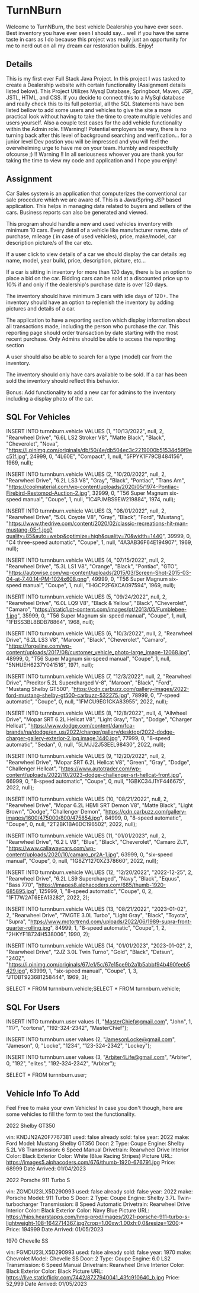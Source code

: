 # TurnNBurn
Welcome to TurnNBurn, the best vehicle Dealership you have ever seen. 
Best inventory you have ever seen I should say... well if you have the same taste in cars as I do because this project was really 
just an opportunity for me to nerd out on all my dream car restoration builds. Enjoy!

## Details
This is my first ever Full Stack Java Project. In this project I was tasked to create a Dealership website with certain functionality (Assignment details listed below).
This Project Utilizes Mysql Database, Springboot, Maven, JSP, JSTL, HTML, and CSS. If you decide to connect this to a MySql database and really check this to its full potential,
all the SQL Statements have ben listed bellow to add some users and vehicles to give the site a more practical look without having to take the time to create multiple vehicles and
users yourself. Also a couple test cases for the add vehicle functionality within the Admin role. !!Warning!! Potential employers be wary, there is no turning back after this level of background searching and verification... for a junior level Dev postion you will be impressed and you will feel the overwhelming urge to have me on your team. Humbly and respectfully ofcourse ;) !! Warning !! In all seriousness whoever you are thank you for taking the time to view my code and application and I hope you enjoy!

## Assignment
Car Sales system is an application that computerizes the conventional car sale procedure which we are aware of. This is a Java/Spring JSP based application. This helps in managing data related to buyers and sellers of the cars. Business reports can also be generated and viewed.

This program should handle a new and used vehicles inventory with minimum 10 cars. Every detail of a vehicle like manufacturer name, date of purchase, mileage ( in case of used vehicles), price, make/model, car description picture/s of the car etc.

If a user click to view details of a car we should display the car details :eg
name, model, year build, price, description, picture, etc...

If a car is sitting in inventory for more than 120 days, there is be an option to place a bid on the car.
Bidding cars can be sold at a discounted price up to 10% if and only if the dealership's purchase date is over 120 days.

The inventory should have minimum 3 cars with idle days of 120+.
The inventory should have an option to replenish the inventory by adding pictures and details of a car.

The application to have a reporting section which display information about all transactions made, including the person who purchase the car. 
This reporting page should order transaction by date starting with the most recent purchase.
Only Admins should be able to access the reporting section

A user should also be able to search for a type (model) car from the inventory.

The inventory should only have cars available to be sold. If a car has been sold 
the inventory should reflect this behavior. 

Bonus:
Add functionality to add a new car for admins to the inventory including a display photo of the car. 

## SQL For Vehicles
INSERT INTO turnnburn.vehicle
VALUES (1, "10/13/2022", null, 2, "Rearwheel Drive", "6.6L LS2 Stroker V8", "Matte Black", "Black", "Cheverolet", "Nova", "https://i.pinimg.com/originals/db/50/4e/db504ec3c2219000b51534d59f9ec51f.jpg", 24999, 0, "4L60E", "Compact", 1, null, "5FPYK1F79CB484156", 1969, null);

INSERT INTO turnnburn.vehicle
VALUES (2, "10/20/2022", null, 2, "Rearwheel Drive", "6.2L LS3 V8", "Gray", "Black", "Pontiac", "Trans Am", "https://coolmaterial.com/wp-content/uploads/2020/05/1974-Pontiac-Firebird-Restomod-Auction-2.jpg", 32999, 0, "T56 Super Magnum six-speed manual", "Coupe", 1, null, "1C4PJMBS9EW219884", 1974, null);

INSERT INTO turnnburn.vehicle
VALUES (3, "08/01/2022", null, 2, "Rearwheel Drive", "5.0L Coyote V8", "Gray", "Black", "Ford", "Mustang", "https://www.thedrive.com/content/2020/02/classic-recreations-hit-man-mustang-05-1.jpg?quality=85&auto=webp&optimize=high&quality=70&width=1440", 39999, 0, "C4 three-speed automatic", "Coupe", 1, null, "4A3AB36F64E194907", 1969, null);

INSERT INTO turnnburn.vehicle
VALUES (4, "07/15/2022", null, 2, "Rearwheel Drive", "5.3L LS1 V8", "Orange", "Black", "Pontiac", "GTO", "https://autowise.com/wp-content/uploads/2015/03/Screen-Shot-2015-03-04-at-7.40.14-PM-1024x608.png", 49999, 0, "T56 Super Magnum six-speed manual", "Coupe", 1, null, "1HGCP2F6XCA097594", 1969, null);

INSERT INTO turnnburn.vehicle
VALUES (5, "09/24/2022", null, 2, "Rearwheel Drive", "6.0L LQ9 V8", "Black & Yellow", "Black", "Cheverolet", "Camaro", "https://static1.pt-content.com/images/pt/2013/05/Fumblebee-1.jpg", 35999, 0, "T56 Super Magnum six-speed manual", "Coupe", 1, null, "1FBSS3BL8BDB78864", 1968, null);

INSERT INTO turnnburn.vehicle
VALUES (6, "10/3/2022", null, 2, "Rearwheel Drive", "6.2L LS3 V8", "Maroon", "Black", "Cheverolet", "Camaro", "https://forgeline.com/wp-content/uploads/2017/08/customer_vehicle_photo-large_image-12068.jpg", 48999, 0, "T56 Super Magnum six-speed manual", "Coupe", 1, null, "5NHUEH6237Y041516", 1971, null);

INSERT INTO turnnburn.vehicle
VALUES (7, "12/3/2022", null, 2, "Rearwheel Drive", "Preditor 5.2L Supercharged V-8", "Maroon", "Black", "Ford", "Mustang Shelby GT500", "https://cdn.carbuzz.com/gallery-images/2022-ford-mustang-shelby-gt500-carbuzz-532275.jpg", 78999, 0, "7-speed automatic", "Coupe", 0, null, "1FMCU9EG1CKA83955", 2022, null);

INSERT INTO turnnburn.vehicle
VALUES (8, "12/8/2022", null, 4, "Allwheel Drive", "Mopar SRT 6.2L Hellcat V8", "Light Gray", "Tan", "Dodge", "Charger Hellcat", "https://www.dodge.com/content/dam/fca-brands/na/dodge/en_us/2022/charger/gallery/desktop/2022-dodge-charger-gallery-exterior-2.jpg.image.1440.jpg", 77999, 0, "8-speed automatic", "Sedan", 0, null, "5LMJJ2J53EEL98430", 2022, null);

INSERT INTO turnnburn.vehicle
VALUES (9, "12/20/2022", null, 2, "Rearwheel Drive", "Mopar SRT 6.2L Hellcat V8", "Green", "Gray", "Dodge", "Challenger Hellcat", "https://www.autotrader.com/wp-content/uploads/2022/10/2023-dodge-challenger-srt-hellcat-front.jpg", 66999, 0, "8-speed automatic", "Coupe", 0, null, "1GBKC34J1YF446675", 2022, null);

INSERT INTO turnnburn.vehicle
VALUES (10, "08/21/2022", null, 2, "Rearwheel Drive", "Mopar 6.2L HEMI SRT Demon V8", "Matte Black", "Light Brown", "Dodge", "Challenger Demon", "https://cdn.carbuzz.com/gallery-images/1600/475000/800/475854.jpg", 84999, 0, "8-speed automatic", "Coupe", 0, null, "2T2BK1BA6DC196502", 2022, null);

INSERT INTO turnnburn.vehicle
VALUES (11, "01/01/2023", null, 2, "Rearwheel Drive", "6.2 L V8", "Blue", "Black", "Cheverolet", "Camaro ZL1", "https://www.callawaycars.com/wp-content/uploads/2020/10/camaro_pr2A-1.jpg", 63999, 0, "six-speed manual", "Coupe", 0, null, "1G8ZY1270XZ378660", 2022, null);

INSERT INTO turnnburn.vehicle
VALUES (12, "12/20/2022", "2022-12-25", 2, "Rearwheel Drive", "6.2L LS9 Supercharged", "Navy", "Black", "Equus", "Bass 770", "https://images8.alphacoders.com/685/thumb-1920-685895.jpg", 125999, 1, "8-speed automatic", "Coupe", 0, 2, "1FT7W2AT6EEA13282", 2022, 2);

INSERT INTO turnnburn.vehicle
VALUES (13, "08/21/2022", "2023-01-02", 2, "Rearwheel Drive", "7MGTE 3.0L Turbo", "Light Gray", "Black", "Toyota", "Supra", "https://www.motortrend.com/uploads/2022/06/1989-supra-front-quarter-rolling.jpg", 84999, 1, "8-speed automatic", "Coupe", 1, 2, "2HKYF18724H538006", 1990, 2);

INSERT INTO turnnburn.vehicle
VALUES (14, "01/01/2023", "2023-01-02", 2, "Rearwheel Drive", "2JZ 3.0L Twin Turno", "Gold", "Black", "Datsun", "240Z", "https://i.pinimg.com/originals/67/e1/5c/67e15ce9b2a1b5abbf94b490feeb5429.jpg", 63999, 1, "six-speed manual", "Coupe", 1, 3, "JTDBT923681258444", 1969, 3);

SELECT * FROM turnnburn.vehicle;SELECT * FROM turnnburn.vehicle;

## SQL For Users
INSERT INTO turnnburn.user values (1, "MasterChief@gmail.com", "John", 1, "117", "cortona", "192-324-2342", "MasterChief");

INSERT INTO turnnburn.user values (2, "JamesonLocke@gmail.com", "Jameson", 0, "Locke", "1234", "123-324-2342", "Lockey");

INSERT INTO turnnburn.user values (3, "Arbiter4Life@gmail.com", "Arbiter", 0, "192", "elites", "192-324-2342", "Arbiter");

SELECT * FROM turnnburn.user;

## Vehicle Info To Add 
Feel Free to make your own Vehicles! In case you don't though, here are some vehicles to fill the form to test the functionality.

2022 Shelby GT350

vin: KNDJN2A20F7767381
used: false
already sold: false
year: 2022
make: Ford
Model: Mustang Shelby GT350
Door: 2
Type: Coupe
Engine: Shelby 5.2L V8
Transmission: 6 Speed Manual
Drivetrain: Rearwheel Drive
Interior Color: Black
Exterior Color: White (Blue Racing Stripes)
Picture URL: https://images5.alphacoders.com/676/thumb-1920-676791.jpg
Price: 68999
Date Arrived: 01/04/2023

2022 Porsche 911 Turbo S

vin: ZGMDU23LX5D290993
used: false
already sold: false
year: 2022
make: Porsche
Model: 911 Turbo S
Door: 2
Type: Coupe
Engine: Shelby 3.7L Twin-turbocharger
Transmission: 8 Speed Automatic
Drivetrain: Rearwheel Drive
Interior Color: Black
Exterior Color: Navy Blue
Picture URL: https://hips.hearstapps.com/hmg-prod/images/2021-porsche-911-turbo-s-lightweight-108-1642714367.jpg?crop=1.00xw:1.00xh;0,0&resize=1200:*
Price: 194999
Date Arrived: 01/05/2023

1970 Chevelle SS

vin: FGMDU23LX5D290993
used: false
already sold: false
year: 1970
make: Chevrolet
Model: Chevelle SS
Door: 2
Type: Coupe
Engine: 6.0 LS2
Transmission: 6 Speed Manual
Drivetrain: Rearwheel Drive
Interior Color: Black
Exterior Color: Black
Picture URL: https://live.staticflickr.com/7442/8727940041_43fc910640_b.jpg
Price: 52,999
Date Arrived: 01/05/2023

